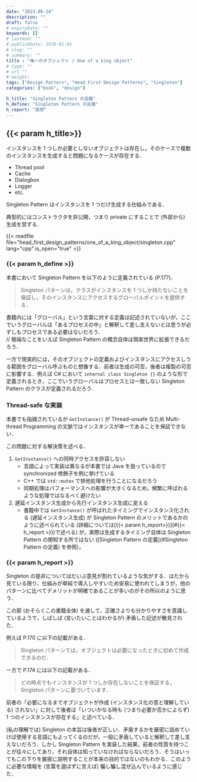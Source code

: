 ```yaml
---
date: "2023-06-24"
description: ""
draft: false
# expiryDate: ""
keywords: []
# lastmod: ""
# publishDate: 1970-01-01
# slug: ""
# summary: ""
title : "唯一のオブジェクト / One of a king object"
# type: ""
# url ""
# weight: 
tags: ["Design Pattern", "Head First Design Patterns", "Singleton"]
categories: ["book", "design"]

h_title: "Singleton Pattern の定義"
h_define: "Singleton Pattern の定義"
h_report: "感想"
---
```


## {{< param h_title>}}

インスタンスを 1 つしか必要としないオブジェクトは存在し，そのケースで複数のインスタンスを生成すると問題になるケースが存在する．

- Thread pool
- Cache
- Dialogbox
- Logger
- etc.

Singleton Pattern はインスタンスを 1 つだけ生成する仕組みである．

典型的にはコンストラクタを非公開，つまり private にすることで (外部から) 生成を禁ずる．

{{< readfile file="head_first_design_patterns/one_of_a_king_object/singleton.cpp" lang="cpp" is_open="true" >}}


### {{< param h_define >}}

本書において Singleton Pattern を以下のように定義されている (P.177)．

> Singleton パターンは，クラスがインスタンスを 1 つしか持たないことを保証し，そのインスタンスにアクセスするグローバルポイントを提供する．

書籍内には「グローバル」という言葉に対する定義は記述されていないが，ここでいうグローバルは「あるプロセスの中」と解釈して差し支えないとは思うが必ずしもプロセスである必要はないだろう．  
// 極端なことをいえば Singleton Pattern の概念自体は現実世界に拡張できるだろう．

一方で現実的には，そのオブジェクトの定義およびインスタンスにアクセスしうる範囲をグローバル呼ぶものと想像する．前者は生成の可否，後者は複製の可否に影響する．例えば C# において `internal class Singleton {}` のような形で定義されるとき，ここでいうグローバルはプロセスとは一致しない Singleton Pattern のクラスが定義されるだろう．

### Thread-safe な実装

本書でも指摘されているが `GetInstance()` が Thread-unsafe なため Multi-thread Programming の文脈ではインスタンスが単一であることを保証できない．

この問題に対する解決策を述べる．

1. `GetInsntance()` への同時アクセスを許容しない  
    - 言語によって実装は異なるが本書では Java を扱っているので synchronized 修飾子を例に挙げている  
    - C++ では `std::mutex` で排他処理を行うことになるだろう
    - 同期処理はパフォーマンスへの影響が大きくなるため，頻繁に呼ばれるような処理ではなるべく避けたい
1. 遅延インスタンス生成から先行インスタンス生成に変える
    - 書籍中では `GetInstance()` が呼ばれたタイミングでインスタンス化される (遅延インスタンス生成) が Singleton Pattern のメリットであるかのように述べられている (詳細については[{{< param h_report>}}](#{{< h_report >}})で述べる) が，実際は生成するタイミング自体は Singleton Pattern の関知する所ではない ([Singleton Pattern の定義](#Singleton Pattern の定義) を参照)，


### {{< param h_report >}}

Singleton の是非についてはだいぶ意見が割れているような気がする．はたから見ている限り，仕組みが単純で導入しやすいため安易に使われてしまうが，他のパターンに比べてデメリットが明確であることが多いのがその所以のように思う．

この節 (おそらくこの書籍全体) を通して，正確さよりも分かりやすさを意識しているようで，しばしば (言いたいことはわかるが) 矛盾した記述が散見された．

例えば P.170 に以下の記載がある．

> Singleton パターンでは，オブジェクトは必要になったときに初めて作成できるのだ．

一方で P.174 には以下の記載がある．

> どの時点でもインスタンスが 1 つしか存在しないことを保証する，Singleton パターンに基づいています．

前者の「必要になるまでオブジェクトが作成 (インスタンス化の意と理解している) されない」に対して後者は「いついかなる時も (つまり必要か否かによらず) 1 つのインスタンスが存在する」と述べている．

(私の理解では) Singleton の本旨は後者が正しい．矛盾するかを厳密に詰めていけば使用する言語にもよってくるのだが，一般に矛盾していると解釈して差し支えないだろう．しかし Singleton Pattern を実装した結果，前者の性質を持つことが往々にしてあり，それ自体は知っていなければならないだろう．そうはいってもこの下りを厳密に説明することが本来の目的ではないのもわかる．このように必要な情報を (言葉を選ばずに言えば) 騙し騙し混ぜ込んでいるように感じた．
